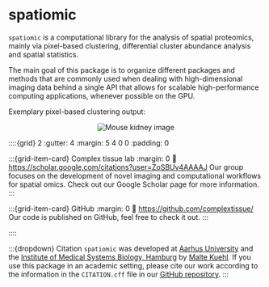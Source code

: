 # spatiomic

`spatiomic` is a computational library for the analysis of spatial proteomics, mainly via pixel-based clustering, differential cluster abundance analysis and spatial statistics.

The main goal of this package is to organize different packages and methods that are commonly used when dealing with high-dimensional imaging data behind a single API that allows for scalable high-performance computing applications, whenever possible on the GPU.

Exemplary pixel-based clustering output:

<div style="width: 80%; max-width: 480px; margin: 0 auto; display: flex; justify-content: center;">
    <img alt="Mouse kidney image" src="./_static/example.png" style="border-radius: 0.25rem;" />
</div>

::::{grid} 2
:gutter: 4
:margin: 5 4 0 0
:padding: 0

:::{grid-item-card}  Complex tissue lab
:margin: 0
:link: https://scholar.google.com/citations?user=ZoSBUv4AAAAJ
Our group focuses on the development of novel imaging and computational workflows for spatial omics. Check out our
Google Scholar page for more information.
:::

:::{grid-item-card}  GitHub
:margin: 0
:link: https://github.com/complextissue/
Our code is published on GitHub, feel free to check it out.
:::

::::

:::{dropdown} Citation
`spatiomic` was developed at [Aarhus University](https://au.dk/) and the [Institute of Medical Systems Biology, Hamburg](https://ims.bio/) by [Malte Kuehl](https://github.com/maltekuehl/). If you use this package in an academic setting, please cite our work according to the information in the `CITATION.cff` file in our [GitHub repository](https://github.com/complextissue/spatiomic/).
:::

